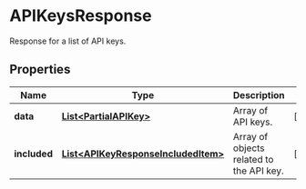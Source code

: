 

# APIKeysResponse

Response for a list of API keys.
## Properties

Name | Type | Description | Notes
------------ | ------------- | ------------- | -------------
**data** | [**List&lt;PartialAPIKey&gt;**](PartialAPIKey.md) | Array of API keys. |  [optional]
**included** | [**List&lt;APIKeyResponseIncludedItem&gt;**](APIKeyResponseIncludedItem.md) | Array of objects related to the API key. |  [optional]



